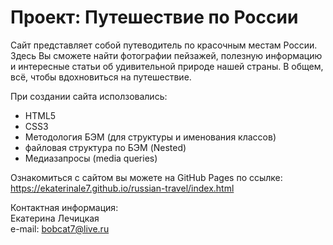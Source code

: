# Проект: Путешествие по России  
  
Сайт представляет собой путеводитель по красочным местам России.
Здесь Вы сможете найти фотографии пейзажей, полезную информацию и интересные статьи об удивительной природе нашей страны. В общем, всё, чтобы вдохновиться на путешествие.  
  
При создании сайта исползовались:  
  
* HTML5
* CSS3
* Методология БЭМ (для структуры и именования классов)
* файловая структура по БЭМ (Nested)
* Медиазапросы (media queries)
  
Ознакомиться с сайтом вы можете на GitHub Pages по ссылке:  
https://ekaterinale7.github.io/russian-travel/index.html  
  
Контактная информация:  
Екатeрина Лечицкая  
e-mail: bobcat7@live.ru  
